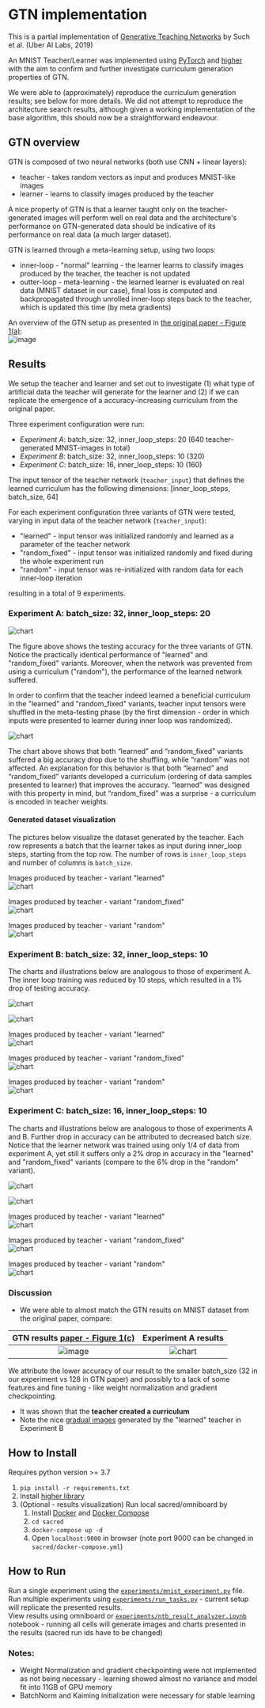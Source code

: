 # GTN implementation

This is a partial implementation of [Generative Teaching Networks](https://arxiv.org/abs/1912.07768) by Such et al. (Uber AI Labs, 2019)

An MNIST Teacher/Learner was implemented using [PyTorch](https://pytorch.org/) and [higher](https://github.com/facebookresearch/higher)
with the aim to confirm and further investigate curriculum generation properties of GTN.

We were able to (approximately) reproduce the curriculum generation results; see below for more details. We did not attempt to reproduce the architecture search results, although given a working implementation of the base algorithm, this should now be a straightforward endeavour.

## GTN overview
GTN is composed of two neural networks (both use CNN + linear layers):
 * teacher - takes random vectors as input and produces MNIST-like images
 * learner - learns to classify images produced by the teacher
 
A nice property of GTN is that a learner taught only on the teacher-generated images will perform well on real data and the architecture's performance on GTN-generated data should be indicative of its performance on real data (a much larger dataset).

GTN is learned through a meta-learning setup, using two loops:
 * inner-loop - "normal" learning - the learner learns to classify images produced by the teacher, the teacher is not updated
 * outter-loop - meta-learning - the learned learner is evaluated on real data (MNIST dataset in our case), 
                 final loss is computed and backpropagated through unrolled inner-loop steps 
                 back to the teacher, which is updated this time (by meta gradients)  

An overview of the GTN setup as presented in [the original paper - Figure 1(a)](https://arxiv.org/abs/1912.07768):\
 ![image](./doc/gtn_paper_overview.png)



## Results
We setup the teacher and learner and set out to investigate (1) what type of artificial data the teacher will generate for the learner and (2) if we can replicate the emergence of a accuracy-increasing curriculum from the original paper.

Three experiment configuration were run:
 * *Experiment A*: batch_size: 32, inner_loop_steps: 20 (640 teacher-generated MNIST-images in total)
 * *Experiment B*: batch_size: 32, inner_loop_steps: 10 (320)
 * *Experiment C*: batch_size: 16, inner_loop_steps: 10 (160)
 
The input tensor of the teacher network (`teacher_input`) that defines the learned curriculum has the following dimensions: [inner_loop_steps, batch_size, 64]

For each experiment configuration three variants of GTN were tested, varying in input data of the teacher network (`teacher_input`):
 * "learned" - input tensor was initialized randomly and learned as a parameter of the teacher network
 * "random_fixed" - input tensor was initialized randomly and fixed during the whole experiment run
 * "random" - input tensor was re-initialized with random data for each inner-loop iteration

resulting in a total of 9 experiments.

### Experiment A: batch_size: 32, inner_loop_steps: 20
![chart](./doc/t_20i_32b_teacher_input_loss.png)

The figure above shows the testing accuracy for the three variants of GTN. Notice the practically identical performance of "learned" and "random_fixed" variants. Moreover, when the network was prevented from using a curriculum ("random"), the performance of the learned network suffered.

In order to confirm that the teacher indeed learned a beneficial curriculum in the "learned" and "random_fixed" variants,
teacher input tensors were shuffled in the meta-testing phase (by the first dimension - 
order in which inputs were presented to learner during inner loop was randomized).

![chart](./doc/t_20i_32b_teacher_input_shuffled.png)

The chart above shows that both “learned” and “random_fixed” variants suffered a big accuracy drop due to the shuffling, 
while “random” was not affected. An explanation for this behavior is that both “learned” and “random_fixed” variants developed 
a curriculum (ordering of data samples presented to learner) that improves the accuracy. “learned” was designed with 
this property in mind, but “random_fixed” was a surprise - a curriculum is encoded in teacher weights.

#### Generated dataset visualization
The pictures below visualize the dataset generated by the teacher. Each row represents a batch that the learner takes as input during inner_loop steps, 
starting from the top row. The number of rows is `inner_loop_steps` and number of columns is `batch_size`.
 

Images produced by teacher - variant "learned"\
![chart](./doc/t_20i_32b_data_learned.png)

Images produced by teacher - variant "random_fixed"\
![chart](./doc/t_20i_32b_data_random_fixed.png)

Images produced by teacher - variant "random"\
![chart](./doc/t_20i_32b_data_random.png)


### Experiment B: batch_size: 32, inner_loop_steps: 10
The charts and illustrations below are analogous to those of experiment A. The inner loop training was reduced by 10 steps, which resulted in a 1% drop of testing accuracy.

![chart](./doc/t_10i_32b_teacher_input_loss.png)

![chart](./doc/t_10i_32b_teacher_input_shuffled.png)


<a name="experiment_b_learned"></a>
Images produced by teacher - variant "learned"\
![chart](./doc/t_10i_32b_data_learned.png)

Images produced by teacher - variant "random_fixed"\
![chart](./doc/t_10i_32b_data_random_fixed.png)

Images produced by teacher - variant "random"\
![chart](./doc/t_10i_32b_data_random.png)

### Experiment C: batch_size: 16, inner_loop_steps: 10
The charts and illustrations below are analogous to those of experiments A and B. Further drop in accuracy can be attributed to decreased batch size. Notice that the learner network was trained using only 1/4 of data from experiment A, yet still it suffers only a 2% drop in accuracy in the "learned" and "random_fixed" variants (compare to the 6% drop in the "random" variant).

![chart](./doc/t_10i_16b_teacher_input_loss.png)

![chart](./doc/t_10i_16b_teacher_input_shuffled.png)

Images produced by teacher - variant "learned"\
![chart](./doc/t_10i_16b_data_learned.png)

Images produced by teacher - variant "random_fixed"\
![chart](./doc/t_10i_16b_data_random_fixed.png)

Images produced by teacher - variant "random"\
![chart](./doc/t_10i_16b_data_random.png)


### Discussion

* We were able to almost match the GTN results on MNIST dataset from the original paper, compare:

| GTN results [paper - Figure 1(c)](https://arxiv.org/abs/1912.07768) | Experiment A results |
:------------:|:-----------:
![image](./doc/gtn_paper_comparison.png) | ![chart](./doc/t_20i_32b_teacher_input_loss.png)

We attribute the lower accuracy of our result to the smaller batch_size (32 in our experiment vs 128 in GTN paper) and possibly to 
a lack of some features and fine tuning - like weight normalization and gradient checkpointing.

* It was shown that the **teacher created a curriculum**
* Note the nice [gradual images](#experiment_b_learned) generated by the "learned" teacher in Experiment B

## How to Install

Requires python version >= 3.7

1. `pip install -r requirements.txt`
2. Install [higher library](https://github.com/facebookresearch/higher)
3. (Optional - results visualization) Run local sacred/omniboard by 
    1. Install [Docker](https://www.docker.com/) and [Docker Compose](https://docs.docker.com/compose/install/)
    2. `cd sacred`
    3. `docker-compose up -d`
    4. Open `localhost:9000` in browser (note port 9000 can be changed in `sacred/docker-compose.yml`)

## How to Run

Run a single experiment using the [`experiments/mnist_experiment.py`](./experiments/mnist_experiment.py) file. \
Run multiple experiments using [`experiments/run_tasks.py`](./experiments/run_tasks.py) - current setup will replicate the presented results. \
View results using omniboard or [`experiments/ntb_result_analyzer.ipynb`](./experiments/ntb_result_analyzer.ipynb) notebook - running all cells will generate 
images and charts presented in the results (sacred run ids have to be changed)

### Notes: 
 * Weight Normalization and gradient checkpointing were not implemented as not being necessary - 
learning showed almost no variance and model fit into 11GB of GPU memory
 * BatchNorm and Kaiming initialization were necessary for stable learning

